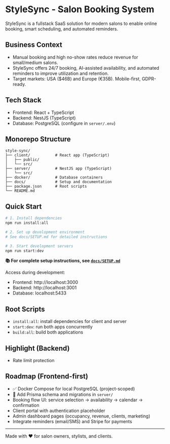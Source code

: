 # StyleSync - Salon Booking System

StyleSync is a fullstack SaaS solution for modern salons to enable online booking, smart scheduling, and automated reminders.

## Business Context
- Manual booking and high no-show rates reduce revenue for small/medium salons.
- StyleSync offers 24/7 booking, AI-assisted availability, and automated reminders to improve utilization and retention.
- Target markets: USA ($46B) and Europe (€35B). Mobile-first, GDPR-ready.

## Tech Stack
- Frontend: React + TypeScript
- Backend: NestJS (TypeScript)
- Database: PostgreSQL (configure in `server/.env`)

## Monorepo Structure
```
style-sync/
├── client/           # React app (TypeScript)
│   ├── public/
│   └── src/
├── server/           # NestJS app (TypeScript)
│   └── src/
├── docker/           # Database containers
├── docs/             # Setup and documentation
├── package.json      # Root scripts
└── README.md
```

## Quick Start

```bash
# 1. Install dependencies
npm run install:all

# 2. Set up development environment
# See docs/SETUP.md for detailed instructions

# 3. Start development servers
npm run start:dev
```

**📚 For complete setup instructions, see [`docs/SETUP.md`](./docs/SETUP.md)**

Access during development:
- Frontend: http://localhost:3000
- Backend: http://localhost:3001
- Database: localhost:5433

## Root Scripts
- `install:all`: install dependencies for client and server
- `start:dev`: run both apps concurrently
- `build:all`: build both applications

## Highlight (Backend)
- Rate limit protection

## Roadmap (Frontend-first)
- ✅ Docker Compose for local PostgreSQL (project-scoped)
- 🔄 Add Prisma schema and migrations in `server/`
- Booking flow UI: service selection → availability → calendar → confirmation
- Client portal with authentication placeholder
- Admin dashboard pages (occupancy, revenue, clients, marketing)
- Integrate reminders (email/SMS) and Stripe for payments

---
Made with ❤️ for salon owners, stylists, and clients.

